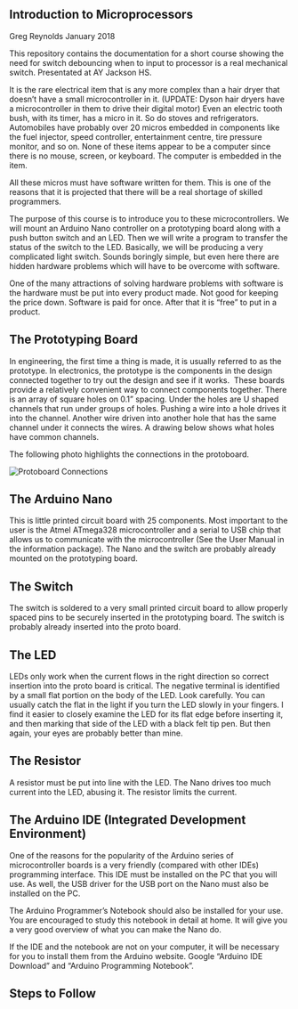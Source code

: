  ## Introduction to Microprocessors
 
 Greg Reynolds January 2018

  This repository contains the documentation for a short course showing the need for switch debouncing
  when to input to processor is a real mechanical switch. Presentated at AY Jackson HS.
  
It is the rare electrical item that is any more complex than a hair dryer that doesn’t have a small microcontroller in it. 
(UPDATE: Dyson hair dryers have a microcontroller in them to drive their digital motor) Even an electric tooth bush, with its timer,
has a micro in it. So do stoves and refrigerators. Automobiles have probably over 20 micros embedded in components like the fuel injector,
speed controller, entertainment centre, tire pressure monitor, and so on. None of these items appear to be a computer since there is no
mouse, screen, or keyboard. The computer is embedded in the item.

All these micros must have software written for them. This is one of the reasons that it is projected that there will be a real shortage of skilled programmers.

The purpose of this course is to introduce you to these microcontrollers. We will mount an Arduino Nano controller on a prototyping board along with a push button switch and an LED. Then we will write a program to transfer the status of the switch to the LED. Basically, we will be producing a very complicated light switch.
Sounds boringly simple, but even here there are hidden hardware problems which will have to be overcome with software.

One of the many attractions of solving hardware problems with software is the hardware must be put into every product made. Not good for keeping the price down. Software is paid for once. After that it is “free” to put in a product. 

## The Prototyping Board

In engineering, the first time a thing is made, it is usually referred to as the prototype.
In electronics, the prototype is the components in the design connected together to try out the design and see if it works.  These boards provide a relatively convenient way to connect components together. There is an array of square holes on 0.1” spacing. Under the holes are U shaped channels that run under groups of holes. Pushing a wire into a hole drives it into the channel. Another wire driven into another hole that has the same channel under it connects the wires. A drawing below shows what holes have common channels.

The following photo highlights the connections in the protoboard. 

![Protoboard Connections](https://github.com/Reyno31415/intro_to_microprocessors/blob/master/proto2.png)

## The Arduino Nano

 This is little printed circuit board with 25 components. Most important to the user is the Atmel ATmega328 microcontroller and a serial to USB chip that allows us to communicate with the microcontroller (See the User Manual in the information package).
	The Nano and the switch are probably already mounted on the prototyping board. 
## The Switch

 The switch is soldered to a very small printed circuit board to allow properly spaced pins to be securely inserted in the prototyping board. 
	The switch is probably already inserted into the proto board. 
 ## The LED
  LEDs only work when the current flows in the right direction so correct insertion into the proto board is critical.  The negative terminal is identified by a small flat portion on the body of the LED. Look carefully. You can usually catch the flat in the light if you turn the LED slowly in your fingers. I find it easier to closely examine the LED for its flat edge before inserting it, and then marking that side of the LED with a black felt tip pen. But then again, your eyes are probably better than mine.
  
 ## The Resistor
  A resistor must be put into line with the LED. The Nano drives too much current into the LED, abusing it. The resistor limits the current.
  
  ## The Arduino IDE (Integrated Development Environment)
  One of the reasons for the popularity of the Arduino series of microcontroller boards is a very friendly (compared with other IDEs) programming interface. This IDE must be installed on the PC that you will use. As well, the USB driver for the USB port on the Nano must also be installed on the PC.
  
The Arduino Programmer’s Notebook should also be installed for your use. You are encouraged to study this notebook in detail at home. It will give you a very good overview of what you can make the Nano do.

If the IDE and the notebook are not on your computer, it will be necessary for you to install them from the Arduino website. Google “Arduino IDE Download” and “Arduino Programming Notebook”.

## Steps to Follow
     

